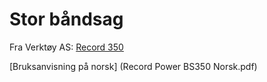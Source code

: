 # Stor båndsag

Fra Verktøy AS:
[Record 350](https://verktoyas.no/produkter/maskiner/baandsager-tilbehoer/baandsager/record-baandsag-bs350-m-stativ)

[Bruksanvisning på norsk] (Record Power BS350 Norsk.pdf)
